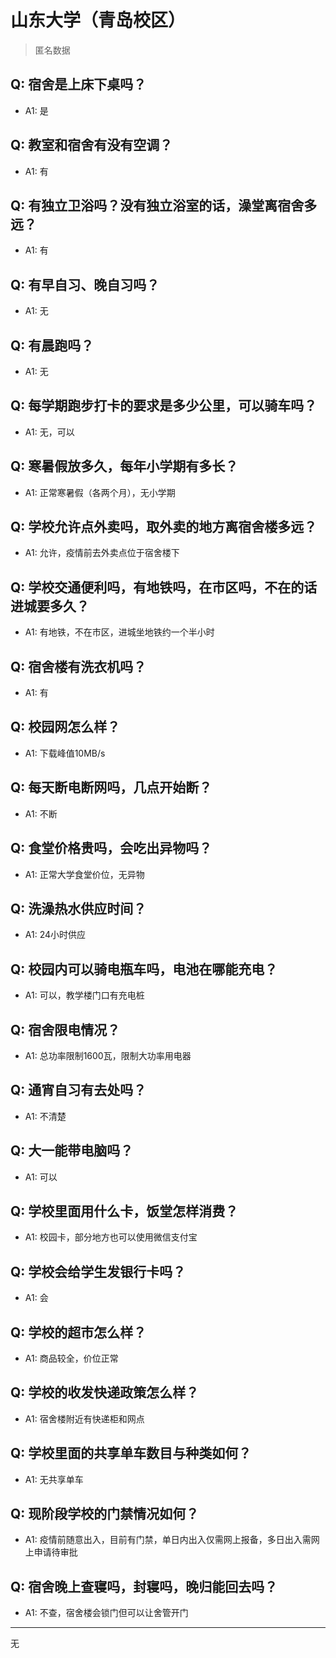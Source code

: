 # 山东大学（青岛校区）
> 匿名数据
## Q: 宿舍是上床下桌吗？
- A1: 是
## Q: 教室和宿舍有没有空调？
- A1: 有
## Q: 有独立卫浴吗？没有独立浴室的话，澡堂离宿舍多远？
- A1: 有
## Q: 有早自习、晚自习吗？
- A1: 无
## Q: 有晨跑吗？
- A1: 无
## Q: 每学期跑步打卡的要求是多少公里，可以骑车吗？
- A1: 无，可以
## Q: 寒暑假放多久，每年小学期有多长？
- A1: 正常寒暑假（各两个月），无小学期
## Q: 学校允许点外卖吗，取外卖的地方离宿舍楼多远？
- A1: 允许，疫情前去外卖点位于宿舍楼下
## Q: 学校交通便利吗，有地铁吗，在市区吗，不在的话进城要多久？
- A1: 有地铁，不在市区，进城坐地铁约一个半小时
## Q: 宿舍楼有洗衣机吗？
- A1: 有
## Q: 校园网怎么样？
- A1: 下载峰值10MB/s
## Q: 每天断电断网吗，几点开始断？
- A1: 不断
## Q: 食堂价格贵吗，会吃出异物吗？
- A1: 正常大学食堂价位，无异物
## Q: 洗澡热水供应时间？
- A1: 24小时供应
## Q: 校园内可以骑电瓶车吗，电池在哪能充电？
- A1: 可以，教学楼门口有充电桩
## Q: 宿舍限电情况？
- A1: 总功率限制1600瓦，限制大功率用电器
## Q: 通宵自习有去处吗？
- A1: 不清楚
## Q: 大一能带电脑吗？
- A1: 可以
## Q: 学校里面用什么卡，饭堂怎样消费？
- A1: 校园卡，部分地方也可以使用微信支付宝
## Q: 学校会给学生发银行卡吗？
- A1: 会
## Q: 学校的超市怎么样？
- A1: 商品较全，价位正常
## Q: 学校的收发快递政策怎么样？
- A1: 宿舍楼附近有快递柜和网点
## Q: 学校里面的共享单车数目与种类如何？
- A1: 无共享单车
## Q: 现阶段学校的门禁情况如何？
- A1: 疫情前随意出入，目前有门禁，单日内出入仅需网上报备，多日出入需网上申请待审批
## Q: 宿舍晚上查寝吗，封寝吗，晚归能回去吗？
- A1: 不查，宿舍楼会锁门但可以让舍管开门
***
无